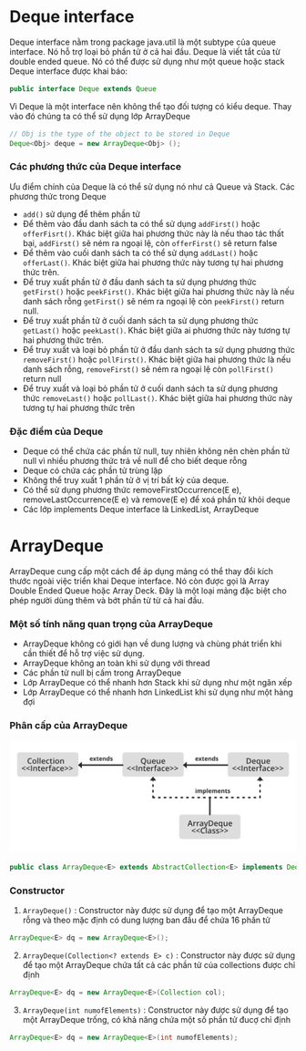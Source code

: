 # Deque interface
Deque interface nằm trong package java.util là một subtype của queue interface. Nó hỗ trợ loại bỏ phần tử ở cả hai đầu. Deque là viết tắt của từ double ended queue. Nó có thể được sử dụng như một queue hoặc stack
Deque interface được khai báo:
```java
public interface Deque extends Queue
```

Vì Deque là một interface nên không thể tạo đối tượng có kiểu deque. Thay vào đó chúng ta có thể sử dụng lớp ArrayDeque
```java
// Obj is the type of the object to be stored in Deque
Deque<Obj> deque = new ArrayDeque<Obj> ();
```
### Các phương thức của Deque interface
Ưu điểm chính của Deque là có thể sử dụng nó như cả Queue và Stack. Các phương thức trong Deque
- `add()` sử dụng để thêm phần tử
- Để thêm vào đầu danh sách ta có thể sử dụng `addFirst()` hoặc `offerFisrt()`. Khác biệt giữa hai phương thức này là nếu thao tác thất bại, `addFirst()` sẽ ném ra ngoại lệ, còn `offerFirst()` sẽ return false 
- Để thêm vào cuối danh sách ta có thể sử dụng `addLast()` hoặc `offerLast()`. Khác biệt giữa hai phương thức này tương tự hai phương thức trên.
- Để truy xuất phần tử ở đầu danh sách ta sử dụng phương thức `getFirst()` hoặc `peekFirst()`. Khác biệt giữa hai phương thức này là nếu danh sách rỗng `getFirst()` sẽ ném ra ngoại lệ còn `peekFirst()` return null.
- Để truy xuất phần tử ở cuối danh sách ta sử dụng phương thức `getLast()` hoặc `peekLast()`. Khác biệt giữa ai phương thức này tương tự hai phương thức trên.
- Để truy xuất và loại bỏ phần tử ở đầu danh sách ta sử dụng phương thức `removeFirst()` hoặc `pollFirst()`. Khác biệt giữa hai phương thức là nếu danh sách rỗng, `removeFirst()` sẽ ném ra ngoại lệ còn `pollFirst()` return null
- Để truy xuất và loại bỏ phần tử ở cuối danh sách ta sử dụng phương thức `removeLast()` hoặc  `pollLast()`. Khác biệt giữa hai phương thức này tương tự hai phương thức trên

### Đặc điểm của Deque
- Deque có thể chứa các phần tử null, tuy nhiên không nên chèn phần tử null vì nhiều phương thức trả về null để cho biết deque rỗng
- Deque có chứa các phần tử trùng lặp
- Không thể truy xuất 1 phần tử ở vị trí bất kỳ của deque. 
- Có thể sử dụng phương thức removeFirstOccurrence(E e), removeLastOccurrence(E e) và remove(E e) để xoá phần tử khỏi deque
- Các lớp implements Deque interface là LinkedList, ArrayDeque

# ArrayDeque
ArrayDeque cung cấp một cách để áp dụng mảng có thể thay đổi kích thước ngoài việc triển khai Deque interface. Nó còn được gọi là Array Double Ended Queue hoặc Array Deck. 
Đây là một loại mảng đặc biệt cho phép người dùng thêm và bớt phần tử từ cả hai đầu.

### Một số tính năng quan trọng của ArrayDeque
- ArrayDeque không có giới hạn về dung lượng và chùng phát triển khi cần thiết để hỗ trợ việc sử dụng.
- ArrayDeque không an toàn khi sử dụng với thread 
- Các phần tử null bị cấm trong ArrayDeque
- Lớp ArrayDeque có thể nhanh hơn Stack khi sử dụng như một ngăn xếp
- Lớp ArrayDeque có thể nhanh hơn LinkedList khi sử dụng như một hàng đợi

### Phân cấp của ArrayDeque
![img.png](img.png)
```java
public class ArrayDeque<E> extends AbstractCollection<E> implements Deque<E>, Cloneable, Serializable
```

### Constructor
1. `ArrayDeque()` : Constructor này được sử dụng để tạo một ArrayDeque rỗng và theo mặc định có dung lượng ban đầu để chứa 16 phần tử
```java
ArrayDeque<E> dq = new ArrayDeque<E>();
```

2. `ArrayDeque(Collection<? extends E> c)` : Constructor này được sử dụng để tạo một ArrayDeque chứa tất cả các phần tử của collections được chỉ định
```java
ArrayDeque<E> dq = new ArrayDeque<E>(Collection col);
```

3. `ArrayDeque(int numofElements)` : Constructor này được sử dụng để tạo một ArrayDeque trống, có khả năng chứa một số phần tử đucợ chỉ định
```java
ArrayDeque<E> dq = new ArrayDeque<E>(int numofElements);
```